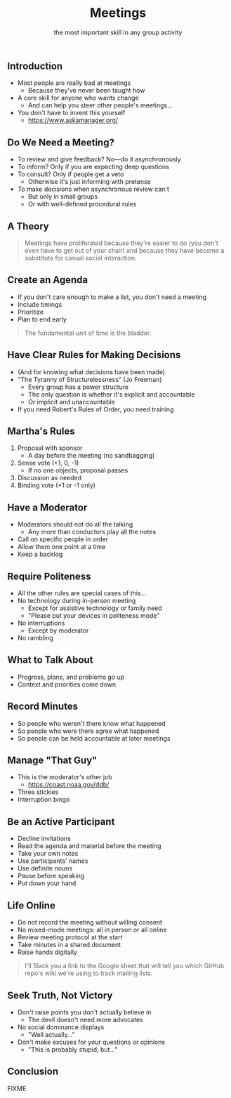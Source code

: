 <header class="caption">
  <h1>Meetings</h1>
  <p>the most important skill in any group activity</p>
</header>

<section class="slide" id="cover" markdown="1">

## Introduction

-   Most people are really bad at meetings
    -   Because they've never been taught how
-   A core skill for anyone who wants change
    -   And can help you steer other people's meetings…
-   You don't have to invent this yourself
    -   <https://www.askamanager.org/>

</section>

<section class="slide" markdown="1">

## Do We Need a Meeting?

-   To review and give feedback? No—do it asynchronously
-   To inform? Only if you are expecting deep questions
-   To consult? Only if people get a veto
    -   Otherwise it's just informing with pretense
-   To make decisions when asynchronous review can't
    -   But only in small groups
    -   Or with well-defined procedural rules

</section>

<section class="slide" markdown="1">

## A Theory

> Meetings have proliferated because they're easier to do
> (you don't even have to get out of your chair)
> and because they have become a substitute for casual social interaction.

</section>

<section class="slide" markdown="1">

## Create an Agenda

-   If you don't care enough to make a list, you don't need a meeting
-   Include timings
-   Prioritize
-   Plan to end early

> The fundamental unit of time is the bladder.

</section>

<section class="slide" markdown="1">

## Have Clear Rules for Making Decisions

-   (And for knowing what decisions have been made)
-   "The Tyranny of Structurelessness" (Jo Freeman)
    -   Every group has a power structure
    -   The only question is whether it's explicit and accountable
    -   Or implicit and unaccountable
-   If you need Robert's Rules of Order, you need training

</section>

<section class="slide" markdown="1">

## Martha's Rules

1.  Proposal with sponsor
    -   A day before the meeting (no sandbagging)
2.  Sense vote (+1, 0, -1)
    -   If no one objects, proposal passes
3.  Discussion as needed
4.  Binding vote (+1 or -1 only)

</section>

<section class="slide" markdown="1">

## Have a Moderator

-   Moderators should not do all the talking
    -   Any more than conductors play all the notes
-   Call on specific people in order
-   Allow them one point at a time
-   Keep a backlog

</section>

<section class="slide" markdown="1">

## Require Politeness

-   All the other rules are special cases of this…
-   No technology during in-person meeting
    -   Except for assistive technology or family need
    -   "Please put your devices in politeness mode"
-   No interruptions
    -   Except by moderator
-   No rambling

</section>

<section class="slide" markdown="1">

## What to Talk About

-   Progress, plans, and problems go up
-   Context and priorities come down

</section>

<section class="slide" markdown="1">

## Record Minutes

-   So people who weren't there know what happened
-   So people who were there agree what happened
-   So people can be held accountable at later meetings

</section>

<section class="slide" markdown="1">

## Manage "That Guy"

-   This is the moderator's other job
    -   <https://coast.noaa.gov/ddb/>
-   Three stickies
-   Interruption bingo

</section>

<section class="slide" markdown="1">

## Be an Active Participant

-   Decline invitations
-   Read the agenda and material before the meeting
-   Take your own notes
-   Use participants' names
-   Use definite nouns
-   Pause before speaking
-   Put down your hand

</section>

<section class="slide" markdown="1">

## Life Online

-   Do not record the meeting without willing consent
-   No mixed-mode meetings: all in person or all online
-   Review meeting protocol at the start
-   Take minutes in a shared document
-   Raise hands digitally

> I'll Slack you a link to the Google sheet
> that will tell you which GitHub repo's wiki
> we're using to track mailing lists.

</section>

<section class="slide" markdown="1">

## Seek Truth, Not Victory

-   Don't raise points you don't actually believe in
    -   The devil doesn't need more advocates
-   No social dominance displays
    -   "Well actually…"
-   Don't make excuses for your questions or opinions
    -   "This is probably stupid, but…"

</section>

<section class="slide" markdown="1">

## Conclusion

FIXME

</section>
